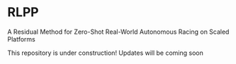 # RLPP
A Residual Method for Zero-Shot Real-World Autonomous Racing on Scaled Platforms

This repository is under construction! 
Updates will be coming soon
